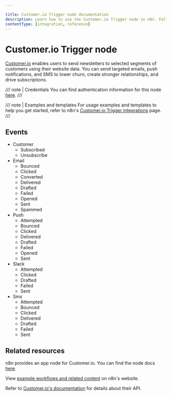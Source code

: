 ```yaml
---

title: Customer.io Trigger node documentation
description: Learn how to use the Customer.io Trigger node in n8n. Follow technical documentation to integrate Customer.io Trigger node into your workflows.
contentType: [integration, reference]
---
```


# Customer.io Trigger node

[Customer.io](https://customer.io/) enables users to send newsletters to selected segments of customers using their website data. You can send targeted emails, push notifications, and SMS to lower churn, create stronger relationships, and drive subscriptions.

/// note | Credentials
You can find authentication information for this node [here](/integrations/builtin/credentials/customerio.md).
///

///  note  | Examples and templates
For usage examples and templates to help you get started, refer to n8n's [Customer.io Trigger integrations](https://n8n.io/integrations/customerio-trigger/) page.
///

## Events

* Customer
  * Subscribed
  * Unsubscribe
* Email
  * Bounced
  * Clicked
  * Converted
  * Delivered
  * Drafted
  * Failed
  * Opened
  * Sent
  * Spammed
* Push
  * Attempted
  * Bounced
  * Clicked
  * Delivered
  * Drafted
  * Failed
  * Opened
  * Sent
* Slack
  * Attempted
  * Clicked
  * Drafted
  * Failed
  * Sent
* Sms
  * Attempted
  * Bounced
  * Clicked
  * Delivered
  * Drafted
  * Failed
  * Sent

## Related resources

n8n provides an app node for Customer.io. You can find the node docs [here](/integrations/builtin/app-nodes/n8n-nodes-base.customerio.md).

View [example workflows and related content](https://n8n.io/integrations/customerio-trigger/) on n8n's website.

Refer to [Customer.io's documentation](https://docs.customer.io/api/) for details about their API.
